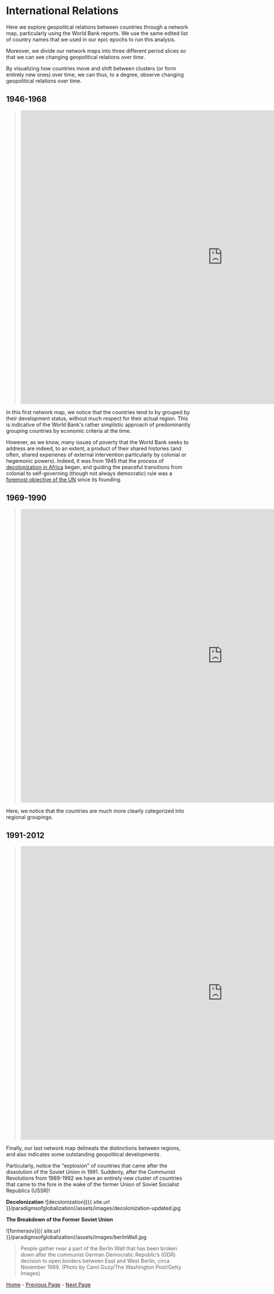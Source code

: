 # **International Relations**
 
Here we explore geopolitcal relations between countries through a network map, particularly using the World Bank reports. We use the same edited list of country names that we used in our epic epochs to run this analysis. 

Moreover, we divide our network maps into three different period slices so that we can see changing geopolitical relations *over time*. 


By visualizing how countries move and shift between clusters (or form entirely new ones) over time, we can thus, to a degree, observe changing geopolitical relations over time. 


## **1946-1968**
> <iframe src="https://documents.cortext.net/lib/mapexplorer/explorerjs.html?file=https://assets.cortext.net/docs/d7d64cc38fff0d65a6ff8afbbc8c2894" frameborder="0" style="overflow:hidden;border:1px solid #DDDDDD;" width="1100" height="800" allowfullscreen></iframe>

In this first network map, we notice that the countries tend to by grouped by their development status, without much respect for their actual region. This is indicative of the World Bank's rather simplistic approach of predominantly grouping countries by economic criteria at the time. 

However, as we know, many issues of poverty that the World Bank seeks to address are indeed, to an extent, a product of their shared histories (and often, shared experienes of external intervention particularly by colonial or hegemonic powers). Indeed, it was from 1945 that the process of [decolonization in Africa](https://history.state.gov/milestones/1945-1952/asia-and-africa) began, and guiding the peaceful transitions from colonial to self-governing (though not always democratic) rule was a [foremost objective of the UN](http://www.un.org/en/sections/issues-depth/decolonization/) since its founding.



## **1969-1990**

> <iframe src="https://documents.cortext.net/lib/mapexplorer/explorerjs.html?file=https://assets.cortext.net/docs/ec3b4e4e02a0035da7c63f574ca36878" frameborder="0" style="overflow:hidden;border:1px solid #DDDDDD;" width="1100" height="800" allowfullscreen></iframe>

Here, we notice that the countries are much more clearly categorized into regional groupings. 

## 1991-2012

> <iframe src="https://documents.cortext.net/lib/mapexplorer/explorerjs.html?file=https://assets.cortext.net/docs/6c19a2c040fb851fa31254a73f1b7c67" frameborder="0" style="overflow:hidden;border:1px solid #DDDDDD;" width="1100" height="800" allowfullscreen></iframe>

Finally, our last network map delineats the distinctions between regions, and also indicates some outstanding geopolitical developments. 

Particularly, notice the "explosion" of countries that came after the dissolution of the Soviet Union in 1991. Suddenly, after the Communist Revolutions from 1989-1992 we have an entirely new cluster of countries that came to the fore in the wake of the former Union of Soviet Socialist Republics (USSR)!




**Decolonization** 
![decolonization]({{ site.url }}/paradigmsofglobalization//assets/images/decolonization-updated.jpg	


**The Breakdown of the Former Soviet Union**

![formersov]({{ site.url }}/paradigmsofglobalization//assets/images/berlinWall.jpg

> People gather near a part of the Berlin Wall that has been broken down after the communist German Democratic Republic’s (GDR) decision to open borders between East and West Berlin, circa November 1989. (Photo by Carol Guzy/The Washington Post/Getty Images)


 [Home](index.md) - [Previous Page](worldbankdnetworkmap.md) - [Next Page](GeographicEpicEpoch.md)

